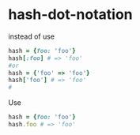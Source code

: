 # hash-dot-notation
instead of use
```ruby
hash = {foo: 'foo'}
hash[:foo] # => 'foo'
#or 
hash = {'foo' => 'foo'}
hash['foo'] # => 'foo'
#
```
Use
```ruby
hash = {foo: 'foo'}
hash.foo # => 'foo'

```
